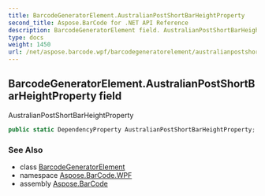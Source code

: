 ```yaml
---
title: BarcodeGeneratorElement.AustralianPostShortBarHeightProperty
second_title: Aspose.BarCode for .NET API Reference
description: BarcodeGeneratorElement field. AustralianPostShortBarHeightProperty
type: docs
weight: 1450
url: /net/aspose.barcode.wpf/barcodegeneratorelement/australianpostshortbarheightproperty/
---
```

## BarcodeGeneratorElement.AustralianPostShortBarHeightProperty field

AustralianPostShortBarHeightProperty

```csharp
public static DependencyProperty AustralianPostShortBarHeightProperty;
```

### See Also

* class [BarcodeGeneratorElement](../)
* namespace [Aspose.BarCode.WPF](../../barcodegeneratorelement/)
* assembly [Aspose.BarCode](../../../)


